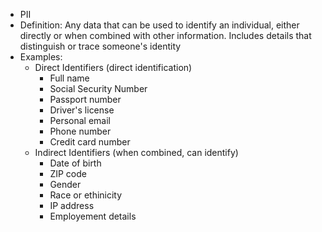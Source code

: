 - PII
- Definition: Any data that can be used to identify an individual, either directly or when combined with other information. Includes details that distinguish or trace someone's identity
- Examples:
	- Direct Identifiers (direct identification)
		- Full name
		- Social Security Number
		- Passport number
		- Driver's license 
		- Personal email
		- Phone number
		- Credit card number
	- Indirect Identifiers (when combined, can identify)
		- Date of birth
		- ZIP code
		- Gender
		- Race or ethinicity
		- IP address
		- Employement details